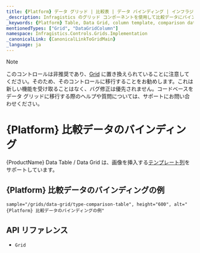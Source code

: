 ```yaml
---
title: {Platform} データ グリッド | 比較表 | データ バインディング | インフラジスティックス
_description: Infragistics のグリッド コンポーネントを使用して比較データにバインドします。{ProductName} テーブルのサンプルを是非お試しください!
_keywords: {Platform} Table, Data Grid, column template, comparison data, {ProductName}, data binding, Infragistics, {Platform} テーブル, データ グリッド, 列テンプレート, 比較データ, データ バインディング, インフラジスティックス
mentionedTypes: ["Grid", "DataGridColumn"]
namespace: Infragistics.Controls.Grids.Implementation
_canonicalLink: {CanonicalLinkToGridMain}
_language: ja
---
```


<!-- Blazor, WebComponents -->

> [!Note]
このコントロールは非推奨であり、[Grid](../data-grid.md) に置き換えられていることに注意してください。そのため、そのコントロールに移行することをお勧めします。これは新しい機能を受け取ることはなく、バグ修正は優先されません。コードベースをデータ グリッドに移行する際のヘルプや質問については、サポートにお問い合わせください。

<!-- end: Blazor, WebComponents -->

# {Platform} 比較データのバインディング

{ProductName} Data Table / Data Grid は、画像を挿入する[テンプレート列](column-types.md#テンプレート列)をサポートしています。

## {Platform} 比較データのバインディングの例


`sample="/grids/data-grid/type-comparison-table", height="600", alt="{Platform} 比較データのバインディングの例"`



## API リファレンス

 - `Grid`